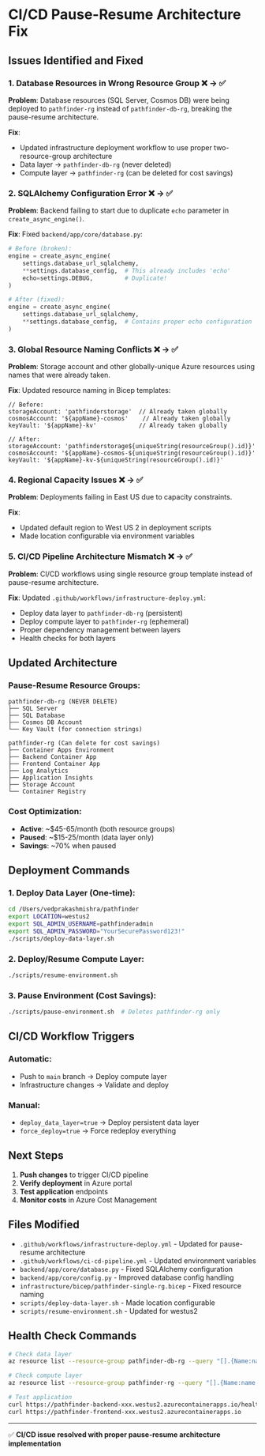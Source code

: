 # CI/CD Pause-Resume Architecture Fix

## Issues Identified and Fixed

### 1. **Database Resources in Wrong Resource Group** ❌ → ✅
**Problem**: Database resources (SQL Server, Cosmos DB) were being deployed to `pathfinder-rg` instead of `pathfinder-db-rg`, breaking the pause-resume architecture.

**Fix**: 
- Updated infrastructure deployment workflow to use proper two-resource-group architecture
- Data layer → `pathfinder-db-rg` (never deleted)
- Compute layer → `pathfinder-rg` (can be deleted for cost savings)

### 2. **SQLAlchemy Configuration Error** ❌ → ✅
**Problem**: Backend failing to start due to duplicate `echo` parameter in `create_async_engine()`.

**Fix**: Fixed `backend/app/core/database.py`:
```python
# Before (broken):
engine = create_async_engine(
    settings.database_url_sqlalchemy,
    **settings.database_config,  # This already includes 'echo'
    echo=settings.DEBUG,         # Duplicate!
)

# After (fixed):
engine = create_async_engine(
    settings.database_url_sqlalchemy,
    **settings.database_config,  # Contains proper echo configuration
)
```

### 3. **Global Resource Naming Conflicts** ❌ → ✅
**Problem**: Storage account and other globally-unique Azure resources using names that were already taken.

**Fix**: Updated resource naming in Bicep templates:
```bicep
// Before:
storageAccount: 'pathfinderstorage'  // Already taken globally
cosmosAccount: '${appName}-cosmos'    // Already taken globally
keyVault: '${appName}-kv'            // Already taken globally

// After:
storageAccount: 'pathfinderstorage${uniqueString(resourceGroup().id)}'
cosmosAccount: '${appName}-cosmos-${uniqueString(resourceGroup().id)}'
keyVault: '${appName}-kv-${uniqueString(resourceGroup().id)}'
```

### 4. **Regional Capacity Issues** ❌ → ✅
**Problem**: Deployments failing in East US due to capacity constraints.

**Fix**: 
- Updated default region to West US 2 in deployment scripts
- Made location configurable via environment variables

### 5. **CI/CD Pipeline Architecture Mismatch** ❌ → ✅
**Problem**: CI/CD workflows using single resource group template instead of pause-resume architecture.

**Fix**: Updated `.github/workflows/infrastructure-deploy.yml`:
- Deploy data layer to `pathfinder-db-rg` (persistent)
- Deploy compute layer to `pathfinder-rg` (ephemeral)
- Proper dependency management between layers
- Health checks for both layers

## Updated Architecture

### Pause-Resume Resource Groups:
```
pathfinder-db-rg (NEVER DELETE)
├── SQL Server
├── SQL Database  
├── Cosmos DB Account
└── Key Vault (for connection strings)

pathfinder-rg (Can delete for cost savings)
├── Container Apps Environment
├── Backend Container App
├── Frontend Container App
├── Log Analytics
├── Application Insights
├── Storage Account
└── Container Registry
```

### Cost Optimization:
- **Active**: ~$45-65/month (both resource groups)
- **Paused**: ~$15-25/month (data layer only)
- **Savings**: ~70% when paused

## Deployment Commands

### 1. Deploy Data Layer (One-time):
```bash
cd /Users/vedprakashmishra/pathfinder
export LOCATION=westus2
export SQL_ADMIN_USERNAME=pathfinderadmin
export SQL_ADMIN_PASSWORD="YourSecurePassword123!"
./scripts/deploy-data-layer.sh
```

### 2. Deploy/Resume Compute Layer:
```bash
./scripts/resume-environment.sh
```

### 3. Pause Environment (Cost Savings):
```bash
./scripts/pause-environment.sh  # Deletes pathfinder-rg only
```

## CI/CD Workflow Triggers

### Automatic:
- Push to `main` branch → Deploy compute layer
- Infrastructure changes → Validate and deploy

### Manual:
- `deploy_data_layer=true` → Deploy persistent data layer
- `force_deploy=true` → Force redeploy everything

## Next Steps

1. **Push changes** to trigger CI/CD pipeline
2. **Verify deployment** in Azure portal
3. **Test application** endpoints
4. **Monitor costs** in Azure Cost Management

## Files Modified

- `.github/workflows/infrastructure-deploy.yml` - Updated for pause-resume architecture
- `.github/workflows/ci-cd-pipeline.yml` - Updated environment variables
- `backend/app/core/database.py` - Fixed SQLAlchemy configuration
- `backend/app/core/config.py` - Improved database config handling
- `infrastructure/bicep/pathfinder-single-rg.bicep` - Fixed resource naming
- `scripts/deploy-data-layer.sh` - Made location configurable
- `scripts/resume-environment.sh` - Updated for westus2

## Health Check Commands

```bash
# Check data layer
az resource list --resource-group pathfinder-db-rg --query "[].{Name:name,Type:type,Status:properties.provisioningState}" -o table

# Check compute layer
az resource list --resource-group pathfinder-rg --query "[].{Name:name,Type:type,Status:properties.provisioningState}" -o table

# Test application
curl https://pathfinder-backend-xxx.westus2.azurecontainerapps.io/health
curl https://pathfinder-frontend-xxx.westus2.azurecontainerapps.io
```

---

✅ **CI/CD issue resolved with proper pause-resume architecture implementation**
